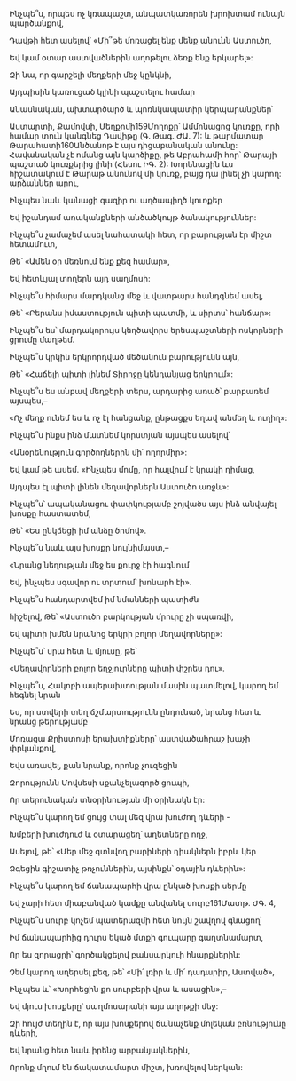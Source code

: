 Ինչպե՞ս, որպես ոչ կռապաշտ, անպատկառորեն խրոխտամ ունայն պարծանքով,


Դավթի հետ ասելով՝ «Մի՞թե մոռացել ենք մենք անունն Աստուծո,


Եվ կամ օտար աստվածներին աղոթելու ձեռք ենք երկարել»:


Զի նա, որ գարշելի մեղքերի մեջ կընկնի,


Այդպիսին կառուցած կլինի պաշտելու համար


Անասնական, ախտարծարծ և պոռնկապատիր կերպարանքներ՝


Աստարտի, Քամովսի, Մեղքոմի159Մողոքը՝ Ամմոնացոց կուռքը, որի համար տուն կանգնեց Դավիթը (Գ. Թագ. ԺԱ. 7): և թարմատար Թարահատի160Անծանոթ է այս դիցաբանական անունը: Հավանական չէ ոմանց այն կարծիքը, թե Աբրահամի հոր՝ Թարայի պաշտած կուռքերից լինի (Հեսու ԻԳ. 2): Խորենացին ևս հիշատակում է Թարաթ անունով մի կուռք, բայց դա լինել չի կարող: արձաններ արու,


Ինչպես նաև կանացի զազիր ու աղծապիղծ կուռքեր


Եվ իշանդամ առականքների անծածկույթ ծանակություններ:


Ինչպե՞ս չամաչեմ ասել նահատակի հետ, որ բարության էր միշտ հետամուտ,


Թե՝ «Ամեն օր մեռնում ենք քեզ համար»,


Եվ հետևյալ տողերն այդ սաղմոսի:


Ինչպե՞ս հիմարս մարդկանց մեջ և վատթարս հանդգնեմ ասել,


Թե՝ «Բերանս իմաստություն պիտի պատմի, և սիրտս՝ հանճար»:


Ինչպե՞ս ես՝ մարդակորույս կեղծավորս երեսպաշտների ոսկորների ցրումը մաղթեմ.


Ինչպե՞ս կրկին երկրորդված մեծանուն բարությունն այն,


Թե՝ «Հաճելի պիտի լինեմ Տիրոջը կենդանյաց երկրում»:


Ինչպե՞ս ես անբավ մեղքերի տերս, արդարից առած՝ բարբառեմ այսպես,–


«Ոչ մեղք ունեմ ես և ոչ էլ հանցանք, ընթացքս եղավ անմեղ և ուղիղ»:


Ինչպե՞ս ինքս ինձ մատնեմ կորստյան այսպես ասելով՝


«Անօրենություն գործողներին մի՛ ողորմիր»:


Եվ կամ թե ասեմ. «Ինչպես մոմը, որ հալվում է կրակի դիմաց,


Այդպես էլ պիտի լինեն մեղավորներն Աստուծո առջև»:


Ինչպե՞ս՝ ապականացու փափկությամբ շոյվածս այս ինձ անվայել խոսքը հաստատեմ,


Թե՝ «Ես ընկճեցի իմ անձը ծոմով».


Ինչպե՞ս նաև այս խոսքը նույնիմաստ,–


«Նրանց նեղության մեջ ես քուրջ էի հագնում


Եվ, ինչպես սգավոր ու տրտում՝ խոնարհ էի».


Ինչպե՞ս հանդարտվեմ իմ նմանների պատիժն


հիշելով, Թե՝ «Աստուծո բարկության մրուրը չի սպառվի,


Եվ պիտի խմեն նրանից երկրի բոլոր մեղավորները»:


Ինչպե՞ս՝ սրա հետ և մյուսը, թե՝


«Մեղավորների բոլոր եղջյուրները պիտի փշրես դու».


Ինչպե՞ս, Հակոբի ապերախտության մասին պատմելով, կարող եմ հեգնել նրան


Ես, որ ստվերի տեղ ճշմարտությունն ընդունած, նրանց հետ և նրանց թերությամբ


Մոռացա Քրիստոսի երախտիքները՝ աստվածահրաշ խաչի փրկանքով,


Եվս առավել, քան նրանք, որոնք չուզեցին


Զորությունն Մովսեսի սքանչելագործ ցուպի,


Որ տերունական տնօրինության մի օրինակն էր:


Ինչպե՞ս կարող եմ ցույց տալ մեզ վրա խուժող դևերի -


Խմբերի խուժդուժ և օտարացեղ՝ աղետները ողջ,


Ասելով, թե՝ «Մեր մեջ գտնվող բարիների դիակներն իբրև կեր


Ձգեցին գիշատիչ թռչուններին, այսինքն՝ օդային դևերին»:


Ինչպե՞ս կարող եմ ճանապարհի վրա ընկած խոսքի սերմը


Եվ չարի հետ միաբանված կամքը անվանել սուրբ161Մատթ. ԺԳ. 4,


Ինչպե՞ս սուրբ կոչեմ պատերազմի հետ նույն շավղով գնացող՝


Իմ ճանապարհից դուրս եկած մտքի գուպարը գաղտնամարտ,


Որ ես զորացրի՝ գործակցելով բանսարկուի հնարքներին:


Չեմ կարող աղերսել քեզ, թե՝ «Մի՛ լռիր և մի՛ դադարիր, Աստված»,


Ինչպես և՝ «Խորհեցին քո սուրբերի վրա և ասացին»,–


Եվ մյուս խոսքերը՝ սաղմոսարանի այս աղոթքի մեջ:


Զի հույժ տեղին է, որ այս խոսքերով ճանաչենք մոլեկան բռնությունը դևերի,


Եվ նրանց հետ նաև իրենց արբանյակներին,


Որոնք մղում են ճակատամարտ միշտ, խռովելով ներկան: